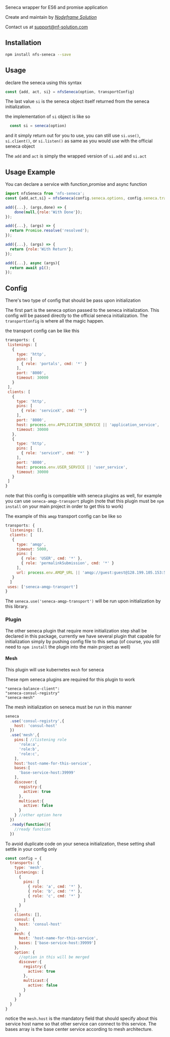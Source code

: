 Seneca wrapper for ES6 and promise application

Create and maintain by _[Nodeframe Solution](www.nf-solution.com)_

Contact us at support@nf-solution.com

## Installation

```sh
npm install nfs-seneca --save
```

## Usage

declare the seneca using this syntax

```javascript
const {add, act, si} = nfsSeneca(option, transportConfig)
```

The last value `si` is the seneca object itself returned from the seneca initialization.

the implementation of `si` object is like so

```javascript
  const si = seneca(option)
```

and it simply return out for you to use, you can still use `si.use()`, `si.client()`, or `si.listen()` as same as you would use with the official seneca object

The `add` and `act` is simply the wrapped version of `si.add` and `si.act`

## Usage Example
You can declare a service with function,promise and async function

```javascript
import nfsSeneca from 'nfs-seneca';
const {add,act,si} = nfsSeneca(config.seneca.options, config.seneca.transport);

add({...}, (args,done) => {
    done(null,{role:'With Done'});
});

add({...}, (args) => {
  return Promise.resolve('resolved');
});

add({...}, (args) => {
  return {role:'With Return'};
});

add({...}, async (args){
  return await p1();
});
```

## Config
There's two type of config that should be pass upon initialization

The first part is the seneca option passed to the seneca initialization. This config will be passed directly to the official seneca initialization. The `transportConfig` is where all the magic happen.

the transport config can be like this

```javascript
transports: {
 listenings: [
   {
     type: 'http',
     pins: [
       { role: 'portals', cmd: '*' }
     ],
     port: '8000',
     timeout: 30000
   }
 ],
 clients: [
   {
     type: 'http',
     pins: [
       { role: 'serviceX', cmd: '*'}
     ],
     port: '8000',
     host: process.env.APPLICATION_SERVICE || 'application_service',
     timeout: 30000
   },
   {
     type: 'http',
     pins: [
       { role: 'serviceY', cmd: '*' }
     ],
     port: '8000',
     host: process.env.USER_SERVICE || 'user_service',
     timeout: 30000
   }
 ]
}
```

note that this config is compatible with seneca plugins as well, for example you can use `seneca-amqp-transport` plugin (note that this plugin must be `npm install` on your main project in order to get this to work)

The example of this `amqp` transport config can be like so

```javascript
transports: {
  listenings: [],
  clients: [
   {
     type: 'amqp',
     timeout: 5000,
     pins: [
       { role: 'USER', cmd: '*' },
       { role: 'permalinkSubmission', cmd: '*' }
     ],
     url: process.env.AMQP_URL || 'amqp://guest:guest@128.199.105.153:5672'
   }
  ]
 uses: ['seneca-amqp-transport']
}
```

The `seneca.use('seneca-amqp-transport')` will be run upon initialization by this library.

### Plugin

The other seneca plugin that require more initialization step shall be declared in this package, currently we have several plugin that capable for initialization simply by pushing config file to this setup (of course, you still need to `npm install` the plugin into the main project as well)

#### Mesh

This plugin will use kubernetes `mesh` for seneca

These npm seneca plugins are required for this plugin to work
```
"seneca-balance-client":
"seneca-consul-registry"
"seneca-mesh"
```

The mesh initialization on seneca must be run in this manner

```javascript
seneca
  .use('consul-registry',{
    host: 'consul-host'
  })
  .use('mesh',{
    pins:[ //listening role
      'role:a',
      'role:b',
      'role:c',
    ],
    host:'host-name-for-this-service',
    bases:[
      'base-service-host:39999'
    ],
    discover:{
      registry:{
        active: true
      },
      multicast:{
        active: false
      }
    } //other option here
  })
  .ready(function(){
    //ready function
  })
```

To avoid duplicate code on your seneca initialization, these setting shall settle in your config only

```javascript
const config = {
  transports: {
    type: 'mesh',
    listenings: [
      {
        pins: [
          { role: 'a', cmd: '*' },
          { role: 'b', cmd: '*' },
          { role: 'c', cmd: '*' }
        ]
      }
    ],
    clients: [],
    consul: {
      host: 'consul-host'
    },
    mesh: {
      host: 'host-name-for-this-service',
      bases: ['base-service-host:39999']
    },
    option: {
      //option in this will be merged
      discover:{
        registry:{
          active: true
        },
        multicast:{
          active: false
        }
      }
    }
  }
}
```

notice the `mesh.host` is the mandatory field that should specify about this service host name so that other service can connect to this service. The bases array is the base center service according to mesh architecture.
